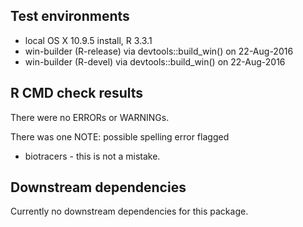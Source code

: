 ## Test environments
* local OS X 10.9.5 install, R 3.3.1
* win-builder (R-release) via devtools::build_win() on 22-Aug-2016
* win-builder (R-devel) via devtools::build_win() on 22-Aug-2016


## R CMD check results
There were no ERRORs or WARNINGs.

There was one NOTE: possible spelling error flagged
* biotracers - this is not a mistake.


## Downstream dependencies
Currently no downstream dependencies for this package.